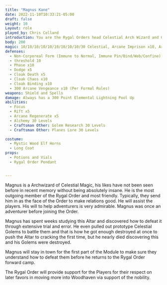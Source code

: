 ```yaml
---
title: "Magnus Kane"
date: 2022-11-10T10:33:21-05:00
draft: false
weight: 10
Layout: role
played_by: Chris Colland
introduction: You are the Rygal Orders head Celestial Arch Wizard and Golem researcher. You work is often overshadowed by the Rygal Orders lack of understanding of Celestial Magic, but you continue to prove them wrong. One day you will have your Celestial Golem perfected and they will eat their words. You have a very good heart, sometimes you are asked to do questionable things for the cause, but you generally can stomach them. The ones you can’t stomach you find some way to make it right or help the people out against orders sometimes. Therefore, Master Dakos doesn’t fully trust you always, but he understands he needs you regardless of what your methods are to the madness in your laboratory.
body: 200
magic: 10/10/10/10/10/10/10/10/10/30 Celestial, Arcane Imprison x10, Arcane Eldritch (Fire, Ice, Lightning, Stone) Blast 90 x10, 50 Elemental Lightning x10, 50 Elemental Flame x10, 50 Elemental Stone x10, 50 Elemental Ice, Arcane Destroy Undead 70 x10, Arcane Destroy (For Golems if they malfunction) x10, Magic Life x5 (Spirit Locked Magic Items), Magic Cure Serious Wounds 20 x5 (Spirit Locked Magic Items)
defenses: 
  - Non-Corporeal Form (Immune to Normal, Immune Pin/Bind/Web/Confine), 
  - threshold 10
  - Phase x10
  - Dodge x5
  - Cloak Death x5
  - Cloak Chaos x10
  - Cloak Binding x10
  - 300 Arcane Vengeance x10 (Per Formal Rules)
weapons: Shield and Spells
damage: Always has a 300 Point Elemental Lightning Pool Up
abilities: 
  - Focus
  - Rift x5
  - Arcane Regenerate x5
  - Alchemy 30 Levels
  - Craftsman Other: Golem Research 30 Levels
  - Craftsman Other: Planes Lore 30 Levels

costume:
  - Mystic Wood Elf Horns
  - Long Coat
props:
  - Potions and Vials
  - Rygal Order Pendant


---
```




Magnus is a Archwizard of Celestial Magic, his likes have not been seen before in recent memory without being absolutely insane.
He is the most outgoing member of the Rygal Order and most friendly. Typically, they send him in as the face of the Order to make relations good. He will assist the players. His will to help adventurers is very admirable. Magnus was once an adventurer before joining the Order.

Magnus has spent weeks studying this Altar and discovered how to defeat it through extensive trial and error. He even pulled out prototype Celestial Golems to battle them and that is how he got enough destroyed at once to push the Altar to cracking the first time, but he nearly died discovering this and his Golems were destroyed.

Magnus will stay in town for the first part of the Module to make sure they understand how to defeat them before he returns to the Rygal Order forward camp.

The Rygal Order will provide support for the Players for their respect on later favors in moving more into Woodhaven via support of the nobility.



